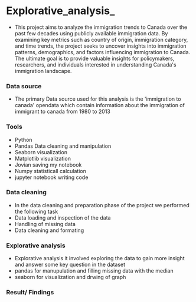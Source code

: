 # Explorative_analysis_

- This project aims to analyze the immigration trends to Canada over the past few decades using publicly available immigration data. By examining key metrics such as country of origin, immigration category, and time trends, the project seeks to uncover insights into immigration patterns, demographics, and factors influencing immigration to Canada. The ultimate goal is to provide valuable insights for policymakers, researchers, and individuals interested in understanding Canada's immigration landscape.


### Data source
- The primary Data source used for this analysis is the 'immigration to canada' opendata which contain information about the immigration of immigrant to canada from 1980 to 2013


### Tools 
- Python 
- Pandas Data cleaning and manipulation 
- Seaborn visualization
- Matplotlib visualization
- Jovian  saving my notebook 
- Numpy  statisticall calculation 
- jupyter notebook writing code

### Data cleaning 
- In the data cleaning and preparation phase of the project we performed the following task
- Data loading and inspection of the data
- Handling of missing data
- Data cleaning and formating

### Explorative  analysis 
- Explorative analysis  it involved exploring the data to gain more insight and answer some key question in the dataset
-  pandas for manupulation and filling missing data with the median
-  seaborn for visualization  and drwing of graph


 ### Result/ Findings
 
  
